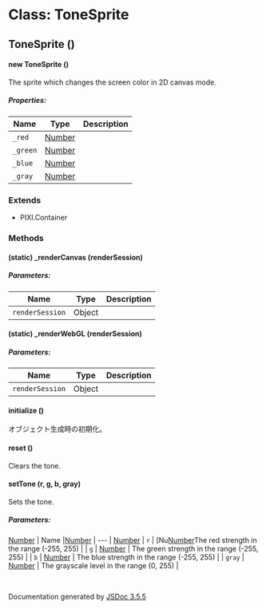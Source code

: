 # Class: ToneSprite

## ToneSprite ()

#### new ToneSprite ()

The sprite which changes the screen color in 2D canvas mode.

##### Properties:

| Name | Type | Description |
| --- | --- | --- |
| `_red` | [Number](Number.md) |  |
| `_green` | [Number](Number.md) |  |
| `_blue` | [Number](Number.md) |  |
| `_gray` | [Number](Number.md) |  |

<dl>
</dl>

### Extends

* PIXI.Container

### Methods

#### (static) _renderCanvas (renderSession)

##### Parameters:

| Name | Type | Description |
| --- | --- | --- |
| `renderSession` | Object |  |

<dl>
</dl>

#### (static) _renderWebGL (renderSession)

##### Parameters:

| Name | Type | Description |
| --- | --- | --- |
| `renderSession` | Object |  |

<dl>
</dl>

#### initialize ()


 オブジェクト生成時の初期化。
<dl>
</dl>

#### reset ()


Clears the tone.
<dl>
</dl>

#### setTone (r, g, b, gray)


Sets the tone.

##### Parameters:
[Number](Number.md)
| Name |[Number](Number.md)
| --- | [Number](Number.md)
| `r` | [Nu[Number](Number.md)The red strength in the range (-255, 255) |
| `g` | [Number](Number.md) | The green strength in the range (-255, 255) |
| `b` | [Number](Number.md) | The blue strength in the range (-255, 255) |
| `gray` | [Number](Number.md) | The grayscale level in the range (0, 255) |

<dl>
</dl>


 <br>

  Documentation generated by [JSDoc 3.5.5](https://github.com/jsdoc3/jsdoc)

